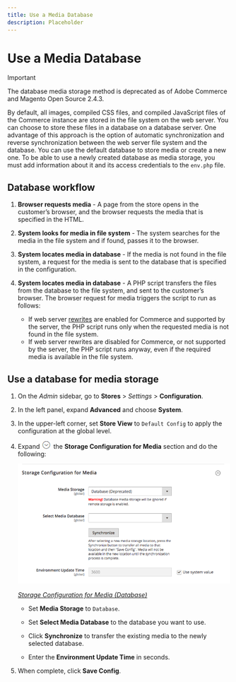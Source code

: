 ```yaml
---
title: Use a Media Database
description: Placeholder
---
```

# Use a Media Database

>[!IMPORTANT]
>
>The database media storage method is deprecated as of Adobe Commerce and Magento Open Source 2.4.3.

By default, all images, compiled CSS files, and compiled JavaScript files of the Commerce instance are stored in the file system on the web server. You can choose to store these files in a database on a database server. One advantage of this approach is the option of automatic synchronization and reverse synchronization between the web server file system and the database. You can use the default database to store media or create a new one. To be able to use a newly created database as media storage, you must add information about it and its access credentials to the `env.php` file.

## Database workflow

1. **Browser requests media** - A page from the store opens in the customer’s browser, and the browser requests the media that is specified in the HTML.

1. **System looks for media in file system** - The system searches for the media in the file system and if found, passes it to the browser.

1. **System locates media in database** - If the media is not found in the file system, a request for the media is sent to the database that is specified in the configuration.

1. **System locates media in database** - A PHP script transfers the files from the database to the file system, and sent to the customer’s browser. The browser request for media triggers the script to run as follows:

    - If web server [rewrites](https://docs.magento.com/user-guide/marketing/url-rewrite.html) are enabled for Commerce and supported by the server, the PHP script runs only when the requested media is not found in the file system.
    - If web server rewrites are disabled for Commerce, or not supported by the server, the PHP script runs anyway, even if the required media is available in the file system.

## Use a database for media storage

1. On the _Admin_ sidebar, go to **Stores** > _Settings_ > **Configuration**.

1. In the left panel, expand **Advanced** and choose **System**.

1. In the upper-left corner, set **Store View** to `Default Config` to apply the configuration at the global level.

1. Expand ![Expansion selector](../assets/icon-display-expand.png) the **Storage Configuration for Media** section and do the following:

    ![Advanced configuration - storage configuration for media](./assets/database-storage-deprecated.png)<!-- zoom -->

    [_Storage Configuration for Media (Database)_](https://docs.magento.com/user-guide/configuration/advanced/system.html)

    - Set **Media Storage** to `Database`.

    - Set **Select Media Database** to the database you want to use.

    - Click **Synchronize** to transfer the existing media to the newly selected database.

    - Enter the **Environment Update Time** in seconds.

1. When complete, click **Save Config**.
